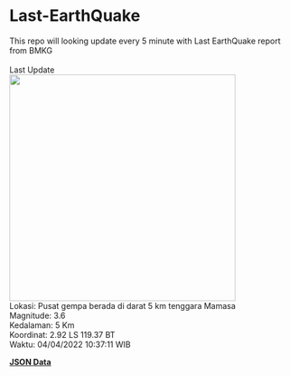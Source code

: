 # Last-EarthQuake
This repo will looking update every 5 minute with Last EarthQuake report from BMKG
<br>
<br>
Last Update
<br>
<img src="https://ews.bmkg.go.id/TEWS/data/20220404103711.mmi.jpg" width="400"/>
<br>
Lokasi: Pusat gempa berada di darat 5 km tenggara Mamasa <br>
Magnitude: 3.6 <br>
Kedalaman: 5 Km <br>
Koordinat: 2.92 LS 119.37 BT <br>
Waktu: 04/04/2022 10:37:11 WIB <br>

<a href="./data/data.json">**JSON Data**</a>

